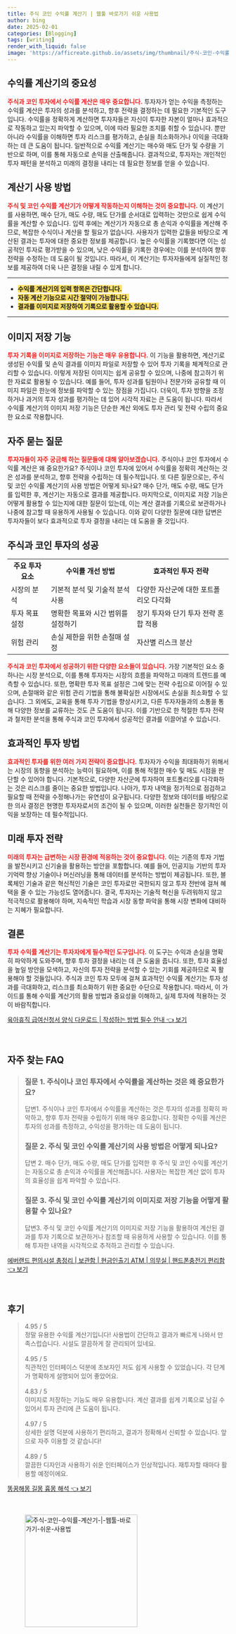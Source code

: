 ```yaml
---
title: 주식 코인 수익률 계산기 | 웹툴 바로가기 쉬운 사용법
author: bing
date: 2025-02-01
categories: [Blogging]
tags: [writing]
render_with_liquid: false
image: 'https://afficreate.github.io/assets/img/thumbnail/주식-코인-수익률-계산기-|-웹툴-바로가기-쉬운-사용법.webp'
---
```



<h2 id='수익률_계산기의_중요성'>수익률 계산기의 중요성</h2>

<p><b><span style="color: #ee2323;">주식과 코인 투자에서 수익률 계산은 매우 중요합니다.</span></b> 투자자가 얻는 수익을 측정하는 수익률 계산은 투자의 성과를 분석하고, 향후 전략을 결정하는 데 필요한 기본적인 도구입니다. 수익률을 정확하게 계산하면 투자자들은 자신이 투자한 자본이 얼마나 효과적으로 작동하고 있는지 파악할 수 있으며, 이에 따라 필요한 조치를 취할 수 있습니다. 뿐만 아니라 수익률을 이해하면 투자 리스크를 평가하고, 손실을 최소화하거나 이익을 극대화하는 데 큰 도움이 됩니다. 일반적으로 수익률 계산기는 매수와 매도 단가 및 수량을 기반으로 하며, 이를 통해 자동으로 손익을 산출해줍니다. 결과적으로, 투자자는 개인적인 투자 패턴을 분석하고 미래의 결정을 내리는 데 필요한 정보를 얻을 수 있습니다.</p>

<h2 id='계산기_사용_방법'>계산기 사용 방법</h2>

<p><b><span style="color: #ee2323;">주식 및 코인 수익률 계산기가 어떻게 작동하는지 이해하는 것이 중요합니다.</span></b> 이 계산기를 사용하면, 매수 단가, 매도 수량, 매도 단가를 순서대로 입력하는 것만으로 쉽게 수익률을 계산할 수 있습니다. 입력 후에는 계산기가 자동으로 총 손익과 수익률을 계산해 주므로, 복잡한 수식이나 계산을 할 필요가 없습니다. 사용자가 입력한 값들을 바탕으로 계산된 결과는 투자에 대한 중요한 정보를 제공합니다. 높은 수익률을 기록했다면 이는 성공적인 투자로 평가받을 수 있으며, 낮은 수익률을 기록한 경우에는 이를 분석하여 향후 전략을 수정하는 데 도움이 될 것입니다. 따라서, 이 계산기는 투자자들에게 실질적인 정보를 제공하여 더욱 나은 결정을 내릴 수 있게 합니다.</p>

<hr />

<ul>
    <li><b><span style="background-color: #ffe066;">수익률 계산기의 입력 항목은 간단합니다.</span></b></li>
    <li><b><span style="background-color: #ffe066;">자동 계산 기능으로 시간 절약이 가능합니다.</span></b></li>
    <li><b><span style="background-color: #ffe066;">결과를 이미지로 저장하여 기록으로 활용할 수 있습니다.</span></b></li>
</ul>

<hr />

<h2 id='이미지_저장_기능'>이미지 저장 기능</h2>

<p><b><span style="color: #ee2323;">투자 기록을 이미지로 저장하는 기능은 매우 유용합니다.</span></b> 이 기능을 활용하면, 계산기로 생성된 수익률 및 손익 결과를 이미지 파일로 저장할 수 있어 투자 기록을 체계적으로 관리할 수 있습니다. 이렇게 저장된 이미지는 쉽게 공유할 수 있으며, 나중에 참고하기 위한 자료로 활용될 수 있습니다. 예를 들어, 투자 성과를 팀원이나 전문가와 공유할 때 이미지 파일은 한눈에 정보를 파악할 수 있는 장점을 가집니다. 더욱이, 투자 방향을 조정하거나 과거의 투자 성과를 평가하는 데 있어 시각적 자료는 큰 도움이 됩니다. 따라서 수익률 계산기의 이미지 저장 기능은 단순한 계산 외에도 투자 관리 및 전략 수립의 중요한 요소로 작용합니다.</p>

<h2 id='자주_묻는_질문'>자주 묻는 질문</h2>

<p><b><span style="color: #ee2323;">투자자들이 자주 궁금해 하는 질문들에 대해 알아보겠습니다.</span></b> 주식이나 코인 투자에서 수익률 계산은 왜 중요한가요? 주식이나 코인 투자에 있어서 수익률을 정확히 계산하는 것은 성과를 분석하고, 향후 전략을 수립하는 데 필수적입니다. 또 다른 질문으로는, 주식 및 코인 수익률 계산기의 사용 방법은 어떻게 되나요? 매수 단가, 매도 수량, 매도 단가를 입력한 후, 계산기는 자동으로 결과를 제공합니다. 마지막으로, 이미지로 저장 기능은 어떻게 활용할 수 있는지에 대한 질문이 있는데, 이는 계산 결과를 기록으로 보관하거나 나중에 참고할 때 유용하게 사용될 수 있습니다. 이와 같이 다양한 질문에 대한 답변은 투자자들이 보다 효과적으로 투자 결정을 내리는 데 도움을 줄 것입니다.</p>

<h2 id='주식과_코인_투자의_성공'>주식과 코인 투자의 성공</h2>

<table>
    <tr>
        <td style="text-align: center; height: 17px;"><b>주요 투자 요소</b></td>
        <td style="text-align: center; height: 17px;"><b>수익률 개선 방법</b></td>
        <td style="text-align: center; height: 17px;"><b>효과적인 투자 전략</b></td>
    </tr>
    <tr>
        <td>시장의 분석</td>
        <td>기본적 분석 및 기술적 분석 사용</td>
        <td>다양한 자산군에 대한 포트폴리오 다각화</td>
    </tr>
    <tr>
        <td>투자 목표 설정</td>
        <td>명확한 목표와 시간 범위를 설정하기</td>
        <td>장기 투자와 단기 투자 전략 혼합 적용</td>
    </tr>
    <tr>
        <td>위험 관리</td>
        <td>손실 제한을 위한 손절매 설정</td>
        <td>자산별 리스크 분산</td>
    </tr>
</table>

<p><b><span style="color: #ee2323;">주식과 코인 투자에서 성공하기 위한 다양한 요소들이 있습니다.</span></b> 가장 기본적인 요소 중 하나는 시장 분석으로, 이를 통해 투자자는 시장의 흐름을 파악하고 미래의 트렌드를 예측할 수 있습니다. 또한, 명확한 투자 목표 설정은 그에 맞는 전략 수립으로 이어질 수 있으며, 손절매와 같은 위험 관리 기법을 통해 불확실한 시장에서도 손실을 최소화할 수 있습니다. 그 외에도, 교육을 통해 투자 기법을 향상시키고, 다른 투자자들과의 소통을 통해 다양한 정보를 교류하는 것도 큰 도움이 됩니다. 이를 기반으로 한 적절한 투자 전략과 철저한 분석을 통해 주식과 코인 투자에서 성공적인 결과를 이끌어낼 수 있습니다.</p>

<h2 id='효과적인_투자_방법'>효과적인 투자 방법</h2>

<p><b><span style="color: #ee2323;">효과적인 투자를 위한 여러 가지 전략이 중요합니다.</span></b> 투자자가 수익을 최대화하기 위해서는 시장의 동향을 분석하는 능력이 필요하며, 이를 통해 적절한 매수 및 매도 시점을 판단할 수 있어야 합니다. 기본적으로, 다양한 자산군에 투자하여 포트폴리오를 다각화하는 것은 리스크를 줄이는 중요한 방법입니다. 나아가, 투자 내역을 정기적으로 점검하고 필요할 때 전략을 수정해나가는 유연성이 요구됩니다. 다양한 정보와 데이터를 바탕으로 한 의사 결정은 현명한 투자자로서의 조건이 될 수 있으며, 이러한 실천들은 장기적인 이익을 보장하는 데 필수적입니다.</p>

<h2 id='미래_투자_전략'>미래 투자 전략</h2>

<p><b><span style="color: #ee2323;">미래의 투자는 급변하는 시장 환경에 적응하는 것이 중요합니다.</span></b> 이는 기존의 투자 기법을 발전시키고 신기술을 활용하는 방안을 포함합니다. 예를 들어, 인공지능 기반의 투자 기억력 향상 기술이나 머신러닝을 통해 데이터를 분석하는 방법이 제공됩니다. 또한, 블록체인 기술과 같은 혁신적인 기술은 코인 투자로만 국한되지 않고 투자 전반에 걸쳐 혜택을 줄 수 있는 가능성도 열어줍니다. 결국, 투자자는 기술적 혁신을 두려워하지 않고 적극적으로 활용해야 하며, 지속적인 학습과 시장 동향 파악을 통해 시장 변화에 대비하는 지혜가 필요합니다.</p>

<h2 id='결론'>결론</h2>

<p><b><span style="color: #ee2323;">투자 수익률 계산기는 투자자에게 필수적인 도구입니다.</span></b> 이 도구는 수익과 손실을 명확히 파악하게 도와주며, 향후 투자 결정을 내리는 데 큰 도움을 줍니다. 또한, 투자 효율성을 높일 방안을 모색하고, 자신의 투자 전략을 분석할 수 있는 기회를 제공하므로 꼭 활용해야 할 것들입니다. 주식과 코인 투자 모두에 걸쳐 효과적인 수익률 계산기는 투자 성과를 극대화하고, 리스크를 최소화하기 위한 중요한 수단으로 작용합니다. 따라서, 이 가이드를 통해 수익률 계산기의 활용 방법과 중요성을 이해하고, 실제 투자에 적용하는 것이 바람직합니다.</p>


<p><a class="click-button" title="육아휴직 급여신청서 양식 다운로드 | 작성하는 방법 필수 안내" href="https://afficreate.github.io/posts/%EC%9C%A1%EC%95%84%ED%9C%B4%EC%A7%81-%EA%B8%89%EC%97%AC%EC%8B%A0%EC%B2%AD%EC%84%9C-%EC%96%91%EC%8B%9D-%EB%8B%A4%EC%9A%B4%EB%A1%9C%EB%93%9C-%EC%9E%91%EC%84%B1%ED%95%98%EB%8A%94-%EB%B0%A9%EB%B2%95-%ED%95%84%EC%88%98-%EC%95%88%EB%82%B4/" rel="dofollow">육아휴직 급여신청서 양식 다운로드 | 작성하는 방법 필수 안내 👈 보기</a></p><br>
<h2 id='자주_찾는_FAQ'>자주 찾는 FAQ</h2>
<div itemscope="" itemtype="https://schema.org/FAQPage"> 
<blockquote> 
<div itemscope="" itemprop="mainEntity" itemtype="https://schema.org/Question"> 
<h3 itemprop="name">질문 1. 주식이나 코인 투자에서 수익률을 계산하는 것은 왜 중요한가요?</h3> 
<div itemscope="" itemprop="acceptedAnswer" itemtype="https://schema.org/Answer"> 
<span itemprop="text"> 
<p>답변1. 주식이나 코인 투자에서 수익률을 계산하는 것은 투자의 성과를 정확히 파악하고, 향후 투자 전략을 수립하기 위해 매우 중요합니다. 정확한 수익률 계산은 투자의 성과를 측정하고, 수익성을 평가하는 데 도움이 됩니다.</p> 
</span> 
</div> 
</div> 

<div itemscope="" itemprop="mainEntity" itemtype="https://schema.org/Question"> 
<h3 itemprop="name">질문 2. 주식 및 코인 수익률 계산기의 사용 방법은 어떻게 되나요?</h3> 
<div itemscope="" itemprop="acceptedAnswer" itemtype="https://schema.org/Answer"> 
<span itemprop="text"> 
<p>답변 2. 매수 단가, 매도 수량, 매도 단가를 입력한 후 주식 및 코인 수익률 계산기는 자동으로 총 손익과 수익률을 계산해줍니다. 사용자는 복잡한 계산 없이 투자의 효율성을 쉽게 파악할 수 있습니다.</p> 
</span> 
</div> 
</div> 

<div itemscope="" itemprop="mainEntity" itemtype="https://schema.org/Question"> 
<h3 itemprop="name">질문 3. 주식 및 코인 수익률 계산기의 이미지로 저장 기능을 어떻게 활용할 수 있나요?</h3> 
<div itemscope="" itemprop="acceptedAnswer" itemtype="https://schema.org/Answer"> 
<span itemprop="text"> 
<p>답변3. 주식 및 코인 수익률 계산기의 이미지로 저장 기능을 활용하여 계산된 결과를 투자 기록으로 보관하거나 참조할 때 유용하게 사용할 수 있습니다. 이를 통해 투자한 내역을 시각적으로 추적하고 관리할 수 있습니다.</p> 
</span> 
</div> 
</div> 
</blockquote> 
</div>
<p><a class="click-button" title="에버랜드 편의시설 총정리 | 보관함 | 현금인출기 ATM | 의무실 | 핸드폰충전기 편리함" href="https://afficreate.github.io/posts/%EC%97%90%EB%B2%84%EB%9E%9C%EB%93%9C-%ED%8E%B8%EC%9D%98%EC%8B%9C%EC%84%A4-%EC%B4%9D%EC%A0%95%EB%A6%AC-%EB%B3%B4%EA%B4%80%ED%95%A8-%ED%98%84%EA%B8%88%EC%9D%B8%EC%B6%9C%EA%B8%B0-ATM-%EC%9D%98%EB%AC%B4%EC%8B%A4-%ED%95%B8%EB%93%9C%ED%8F%B0%EC%B6%A9%EC%A0%84%EA%B8%B0-%ED%8E%B8%EB%A6%AC%ED%95%A8/" rel="dofollow">에버랜드 편의시설 총정리 | 보관함 | 현금인출기 ATM | 의무실 | 핸드폰충전기 편리함 👈 보기</a></p><br>
<h2 id='후기'>후기</h2>
<div itemscope itemtype="https://schema.org/Product">
  <blockquote>
  <div itemprop="review" itemscope itemtype="https://schema.org/Review">
      <div itemprop="reviewRating" itemscope itemtype="https://schema.org/Rating"> <span itemprop="ratingValue">4.95</span> / <span itemprop="bestRating">5</span> </div>
      <span itemprop="reviewBody">정말 유용한 수익률 계산기입니다! 사용법이 간단하고 결과가 빠르게 나와서 만족스럽습니다. 시설도 깔끔하게 잘 관리되어 있네요.</span>
  </div>
  <br>
  <div itemprop="review" itemscope itemtype="https://schema.org/Review">
      <div itemprop="reviewRating" itemscope itemtype="https://schema.org/Rating"> <span itemprop="ratingValue">4.95</span> / <span itemprop="bestRating">5</span> </div>
      <span itemprop="reviewBody">직관적인 인터페이스 덕분에 초보자인 저도 쉽게 사용할 수 있었습니다. 각 단계가 명확하게 설명되어 있어 좋았어요.</span>
  </div>
  <br>
  <div itemprop="review" itemscope itemtype="https://schema.org/Review">
      <div itemprop="reviewRating" itemscope itemtype="https://schema.org/Rating"> <span itemprop="ratingValue">4.83</span> / <span itemprop="bestRating">5</span> </div>
      <span itemprop="reviewBody">이미지로 저장하는 기능도 매우 유용합니다. 계산 결과를 쉽게 기록으로 남길 수 있어서 투자 관리에 큰 도움이 됩니다.</span>
  </div>
  <br>
  <div itemprop="review" itemscope itemtype="https://schema.org/Review">
      <div itemprop="reviewRating" itemscope itemtype="https://schema.org/Rating"> <span itemprop="ratingValue">4.97</span> / <span itemprop="bestRating">5</span> </div>
      <span itemprop="reviewBody">상세한 설명 덕분에 사용하기 편리하고, 결과가 정확해서 신뢰할 수 있습니다. 앞으로 자주 이용할 것 같습니다!</span>
  </div>
  <br>
  <div itemprop="review" itemscope itemtype="https://schema.org/Review">
      <div itemprop="reviewRating" itemscope itemtype="https://schema.org/Rating"> <span itemprop="ratingValue">4.89</span> / <span itemprop="bestRating">5</span> </div>
      <span itemprop="reviewBody">깔끔한 디자인과 사용하기 쉬운 인터페이스가 인상적입니다. 재투자할 때마다 활용할 예정이에요.</span>
  </div>
  </blockquote>
</div>
<p><a class="click-button" title="똥꿈해몽 길몽 흉몽 해석" href="https://afficreate.github.io/posts/%EB%98%A5%EA%BF%88%ED%95%B4%EB%AA%BD-%EA%B8%B8%EB%AA%BD-%ED%9D%89%EB%AA%BD-%ED%95%B4%EC%84%9D/" rel="dofollow">똥꿈해몽 길몽 흉몽 해석 👈 보기</a></p><br>
<figure class="image"><img src="https://afficreate.github.io/assets/img/thumbnail/주식-코인-수익률-계산기-|-웹툴-바로가기-쉬운-사용법.webp" alt="주식-코인-수익률-계산기-|-웹툴-바로가기-쉬운-사용법" width="256" height="256"></figure>